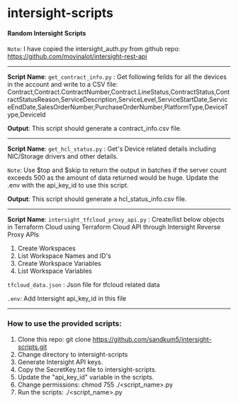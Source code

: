 # intersight-scripts
#### Random Intersight Scripts 

`Note`: I have copied the intersight_auth.py from github repo: https://github.com/movinalot/intersight-rest-api

--- 
**Script Name**: `get_contract_info.py` : 
Get following feilds for all the devices in the account and write to a CSV file: 
Contract,Contract.ContractNumber,Contract.LineStatus,ContractStatus,ContractStatusReason,ServiceDescription,ServiceLevel,ServiceStartDate,ServiceEndDate,SalesOrderNumber,PurchaseOrderNumber,PlatformType,DeviceType,DeviceId


**Output**: This script should generate a contract_info.csv file. 

--- 
**Script Name**: `get_hcl_status.py` : 
Get's Device related details including NIC/Storage drivers and other details. 

`Note`: 
Use $top and $skip to return the output in batches if the server count exceeds 500 as the amount of data returned would be huge. 
Update the .env with the api_key_id to use this script. 

**Output**: This script should generate a hcl_status_info.csv file.

---
**Script Name**: `intersight_tfcloud_proxy_api.py` :
Create/list below objects in Terraform Cloud using Terraform Cloud API through Intersight Reverse Proxy APIs
  1. Create Workspaces
  2. List Workspace Names and ID's
  3. Create Workspace Variables
  4. List Workspace Variables
 
`tfcloud_data.json` : Json file for tfcloud related data

`.env`: Add Intersight api_key_id in this file

--- 
### How to use the provided scripts: 
1. Clone this repo: git clone https://github.com/sandkum5/intersight-scripts.git
2. Change directory to intersight-scripts
3. Generate Intersight API keys. 
4. Copy the SecretKey.txt file to intersight-scripts. 
5. Update the "api_key_id" variable in the scripts. 
6. Change permissions: chmod 755 ./<script_name>.py
7. Run the scripts: ./<script_name>.py
